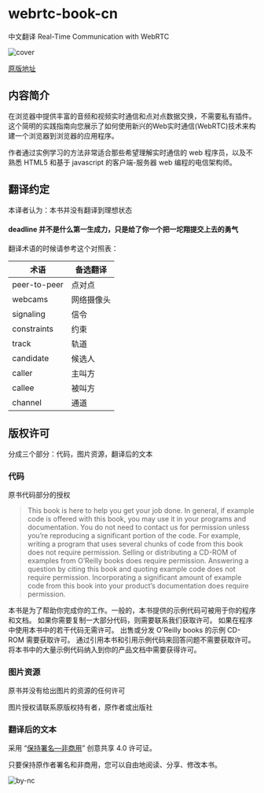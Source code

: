 # webrtc-book-cn
中文翻译 Real-Time Communication with WebRTC

![cover](https://www.oreilly.com/library/cover/9781449371869/1024w/)

[原版地址](https://www.oreilly.com/library/view/real-time-communication-with/9781449371869/)

## 内容简介

在浏览器中提供丰富的音频和视频实时通信和点对点数据交换，不需要私有插件。这个简明的实践指南向您展示了如何使用新兴的Web实时通信(WebRTC)技术来构建一个浏览器到浏览器的应用程序。

作者通过实例学习的方法非常适合那些希望理解实时通信的 web 程序员，以及不熟悉 HTML5 和基于 javascript 的客户端-服务器 web 编程的电信架构师。

## 翻译约定

本译者认为：本书并没有翻译到理想状态

#### **deadline 并不是什么第一生成力，只是给了你一个把一坨翔提交上去的勇气**

翻译术语的时候请参考这个对照表：

| 术语 | 备选翻译 |
| --- | --- |
| peer-to-peer | 点对点 |
| webcams | 网络摄像头 |
| signaling | 信令 |
| constraints | 约束 |
| track | 轨道 |
| candidate | 候选人 |
| caller | 主叫方 |
| callee | 被叫方 |
| channel| 通道   |


## 版权许可

分成三个部分：代码，图片资源，翻译后的文本

### 代码

原书代码部分的授权

> This book is here to help you get your job done. In general, if example code is offered with this book, you may use it in your programs and documentation.
> You do not need to contact us for permission unless you’re reproducing a significant portion of the code.
> For example, writing a program that uses several chunks of code from this book does not require permission.
> Selling or distributing a CD-ROM of examples from O’Reilly books does require permission.
> Answering a question by citing this book and quoting example code does not require permission.
> Incorporating a significant amount of example code from this book into your product’s documentation does require permission.

本书是为了帮助你完成你的工作。一般的，本书提供的示例代码可被用于你的程序和文档。
如果你需要复制一大部分代码，则需要联系我们获取许可。
如果在程序中使用本书中的若干代码无需许可。
出售或分发 O'Reilly books 的示例 CD-ROM 需要获取许可。
通过引用本书和引用示例代码来回答问题不需要获取许可。
将本书中的大量示例代码纳入到你的产品文档中需要获得许可。

### 图片资源

原书并没有给出图片的资源的任何许可

图片授权请联系原版权持有者，原作者或出版社


### 翻译后的文本

采用 “[保持署名—非商用](https://creativecommons.org/licenses/by-nc/4.0/)” 创意共享 4.0 许可证。

只要保持原作者署名和非商用，您可以自由地阅读、分享、修改本书。

![by-nc](https://mirrors.creativecommons.org/presskit/buttons/88x31/svg/by-nc.svg)

